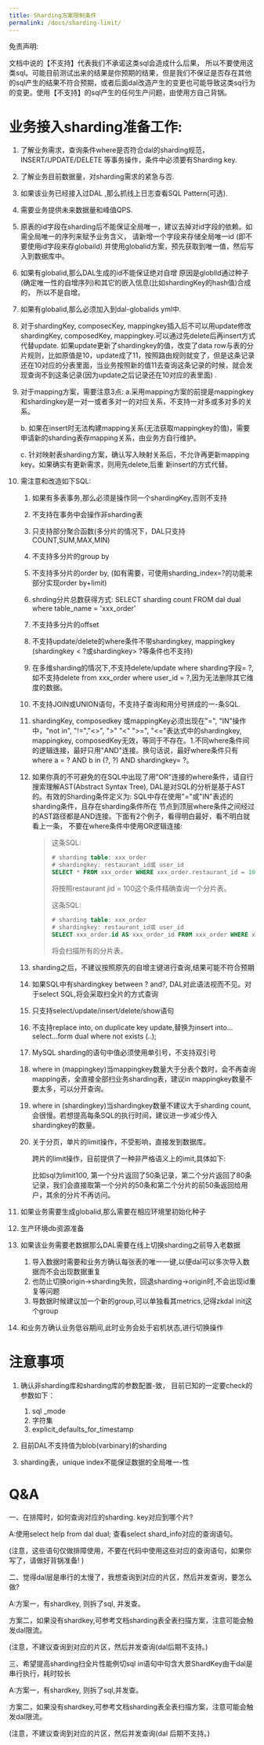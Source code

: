 ```yaml
---
title: Sharding方案限制条件
permalink: /docs/sharding-limit/
---
```


免责声明:

文档中说的【不支持】代表我们不承诺这类sql会造成什么后果， 所以不要使用这类sql。可能目前测试出来的结果是你预期的结果，但是我们不保证是否存在其他的sql产生的结果不符合预期，或者后面dal改造产生的变更也可能导致这类sq行为的变更。使用【不支持】的sql产生的任何生产问题，由使用方自己背锅。

#  业务接入sharding准备工作:

1. 了解业务需求，查询条件where是否符合dal的sharding规范，INSERT/UPDATE/DELETE 等事务操作，条件中必须要有Sharding key.

2. 了解业务目前数据量，对sharding需求的紧急与否.

3. 如果该业务已经接入过DAL ,那么抓线上日志查看SQL Pattern(可选).

4. 需要业务提供未来数据量和峰值QPS.

5. 原表的id字段在sharding后不能保证全局唯一，建议去掉对id字段的依赖。如需全局唯一的序列来赋予业务含义， 请新增一个字段来存储全局唯一id (即不要使用id字段来存globaild) 并使用globalid方案，预先获取到唯一值，然后写入到数据库中。

6. 如果有globalid,那么DAL生成的id不能保证绝对自增
   原因是globlld通过种子(确定唯一性的自增序列)和其它的嵌入信息(比如shardingKey的hash值)合成的， 所以不是自增。

7. 如果有globalid,那么必须加入到dal-globalids yml中.

8. 对于shardingKey, composecKey, mappingkey插入后不可以用update修改shardingKey, composedKey, mappingkey.可以通过先delete后再insert方式代替update.
   如果update更新了shardingkey的值，改变了data row与表的分片规则，比如原值是10，update成了11，按照路由规则就变了，但是这条记录还在10对应的分表里面，当业务按照新的值11去查询这条记录的时候，就会发现查询不到这条记录(因为update之后记录还在10对应的表里面) .

9. 对于mapping方案，需要注意3点:
   a.采用mapping方案的前提是mappingkey和shardingkey是一对一或者多对一的对应关系，不支持一对多或多对多的关系。

   b. 如果在insert时无法构建mapping关系(无法获取mappingkey的值)，需要申请新的sharding表存mapping关系，由业务方自行维护。

   c. 针对映射表sharding方案，确认写入映射关系后，不允许再更新mapping key。如果确实有更新需求，则用先delete,后重 新insert的方式代替。

10. 需注意和改造如下SQL:

    1. 如果有多表事务,那么必须是操作同一个shardingKey,否则不支持

    2. 不支持在事务中会操作非sharding表

    3. 只支持部分聚合函数(多分片的情况下，DAL只支持COUNT,SUM,MAX,MIN)

    4. 不支持多分片的group by

    5. 不支持多分片的order by, (如有需要，可使用sharding_index=?的功能来部分实现order by+limit)

    6. shrding分片总数获得方式: SELECT sharding count FROM dal dual where table_name = 'xxx_order'

    7. 不支持多分片的offset

    8. 不支持update/delete的where条件不带shardingkey, mappingkey (shardingkey < ?或shardingkey> ?等条件也不支持)

    9. 在多维sharding的情况下,不支持delete/update where sharding字段= ?,如不支持delete from xxx_order where user_id = ?,因为无法删除其它维度的数据。

    10. 不支持JOIN或UNION语句，不支持子查询和用分号拼成的一-条SQL.

    11. shardingKey, composedkey 或mappingKey必须出现在"=", "IN"操作中，"not in", "!=","<>", ">" "<" ">=", "<="表达式中的shardingkey, mappingkey, composedKey无效，等同于不存在。1.不同where条件间的逻辑连接，最好只用"AND"连接。换句话说，最好where条件只有where a = ? AND b in (?, ?) AND shardingkey= ?。

    12. 如果你真的不可避免的在SQL中出现了用"OR"连接的where条件，请自行搜索理解AST(Abstract Syntax Tree), DAL是对SQL的分析是基于AST的。有效的Sharding条件定义为: SQL中存在使用"="或"IN"表述的sharding条件，且存在sharding条件所在 节点到顶层where条件之间经过的AST路径都是AND连接。下面有2个例子，看得明白最好，看不明白就看上一条， 不要在where条件中使用OR逻辑连接:

        > 这条SQL:
        >
        > ```sql
        > # sharding table: xxx_order
        > # shardingkey: restaurant_id或 user_id
        > SELECT * FROM xxx_order WHERE xxx_order.restaurant_id = 100 and (user_id = 1500 or abc=123);
        > ```
        >
        > 将按照restaurant jid = 100这个条件精确查询一个分片表。
        >
        > 这条SQL:
        >
        > ```sql
        > # sharding table: xxx_order
        > # shardingkey: restaurant_id或 user_id
        > SELECT xxx_order.id AS xxx_order_id FROM xxx_order WHERE xxx_order.restaurant id IN (2000,3000) or x=y
        > ```
        >
        > 将会扫描所有的分片表。

    13. sharding之后，不建议按照原先的自增主键进行查询,结果可能不符合预期

    14. 如果SQL中有shardingkey between ? and?, DAL对此语法视而不见。对于select SQL,将会采取扫全片的方式查询

    15. 只支持select/update/insert/delete/show语句

    16. 不支持replace into, on duplicate key update,替换为insert into...  select...form dual where not exists (..);

    17.  MySQL sharding的语句中值必须使用单引号，不支持双引号

    18. where in (mappingkey)当mappingkey数量大于分表个数时，会不再查询mapping表，全直接全部扫业务sharding表，建议in mappingkey数量不要太多，可以分开查询。

    19. where in (shardingkey)当shardingkey数量不建议大于sharding count,会很慢。若想提高每条SQL的执行时间，建议进一步减少传入shardingkey的数量。

    20. 关于分页，单片的limit操作，不受影响，直接发到数据库。

        跨片的limit操作，目前提供了一种非严格语义上的imit,具体如下:

        比如sql为limit100, 第一个分片返回了50条记录，第二个分片返回了80条记录，我们会直接取第一个分片的50条和第二个分片的前50条返回给用户，其余的分片不再访问。

11. 如果业务需要生成globalid,那么需要在相应环境里初始化种子

12. 生产环境db资源准备

13. 如果该业务需要老数据那么DAL需要在线上切换sharding之前导入老数据
    1. 导入数据时需要和业务方确认每张表的唯一一键,以便dal可以多次导入数据而不会出现数据重复
    2. 也防止切换origin->sharding失败，回退sharding->origin时,不会出现id重复等问题
    3. 导数据时候建议加一个新的group,可以单独看其metrics,记得zkdal init这个group
14. 和业务方确认业务低谷期间,此时业务会处于宕机状态,进行切换操作

# 注意事项

1. 确认非sharding库和sharding库的参数配置-致， 目前已知的一定要check的参数如下：
   1. sql _mode
   2. 字符集
   3. explicit_defaults_for_timestamp

2. 目前DAL不支持值为blob(varbinary)的sharding

3. sharding表，unique index不能保证数据的全局唯一-性

# Q&A

一、在排障时，如何查询对应的sharding. key对应到哪个片?

A:使用select help from dal dual; 查看select shard_info对应的查询语句。

(注意，这些语句仅做排障使用，不要在代码中使用这些对应的查询语句，如果你写了，请做好背锅准备! )

二、觉得dal层是串行的太慢了，我想查询到对应的片区，然后并发查询，要怎么做?

A:方案一，有shardkey, 则拆了sql, 并发查。

方案二，如果没有shardkey,可参考文档sharding表全表扫描方案，注意可能会触发dal限流。

(注意，不建议查询到对应的片区，然后并发查询(dal后期不支持。)

三、希望提高sharding扫全片性能例切sql in语句中句含大景ShardKey由干dal是串行执行，耗时较长

A:方案一，有shardkey, 则拆了sql,并发查。

方案二，如果没有shardkey,可参考文档sharding表全表扫描方案，注意可能会触发dal限流。

(注意，不建议查询到对应的片区，然后并发查询(dal 后期不支持。)